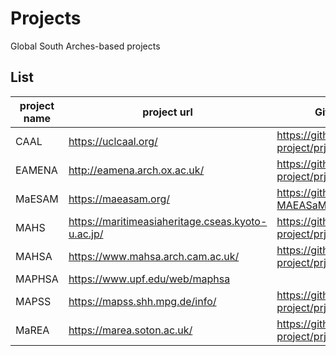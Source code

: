 # Projects

Global South Arches-based projects

## List

| project name | project url                       | GitHub repository                                | GitHub member names     |
|--------------|-----------------------------------|--------------------------------------------------|-------------------------|
| CAAL         | https://uclcaal.org/              | https://github.com/achp-project/prj-caal         | @mnebbia, @BAPAlveyCHIC |
| EAMENA       | http://eamena.arch.ox.ac.uk/      | https://github.com/achp-project/prj-eamena-marea | @zoometh                |
| MaESAM       | https://maeasam.org/              | https://github.com/MAEASaM/prj-MAEASaM           | @razekmh, @manojlokare  |
| MAHS         | https://maritimeasiaheritage.cseas.kyoto-u.ac.jp/  |  https://github.com/achp-project/prj-mahs| @MaritimeAsiaHeritageSurvey |
| MAHSA        | https://www.mahsa.arch.cam.ac.uk/ | https://github.com/achp-project/prj-mahsa        | @junaidjabbar01         |
| MAPHSA       | https://www.upf.edu/web/maphsa    |                                                  | @jgregoriods, @atapscott|
| MAPSS        | https://mapss.shh.mpg.de/info/    | https://github.com/achp-project/prj-mapss        | @michaeltfisher         |
| MaREA        | https://marea.soton.ac.uk/        | https://github.com/achp-project/prj-eamena-marea | @ads04r                 |
